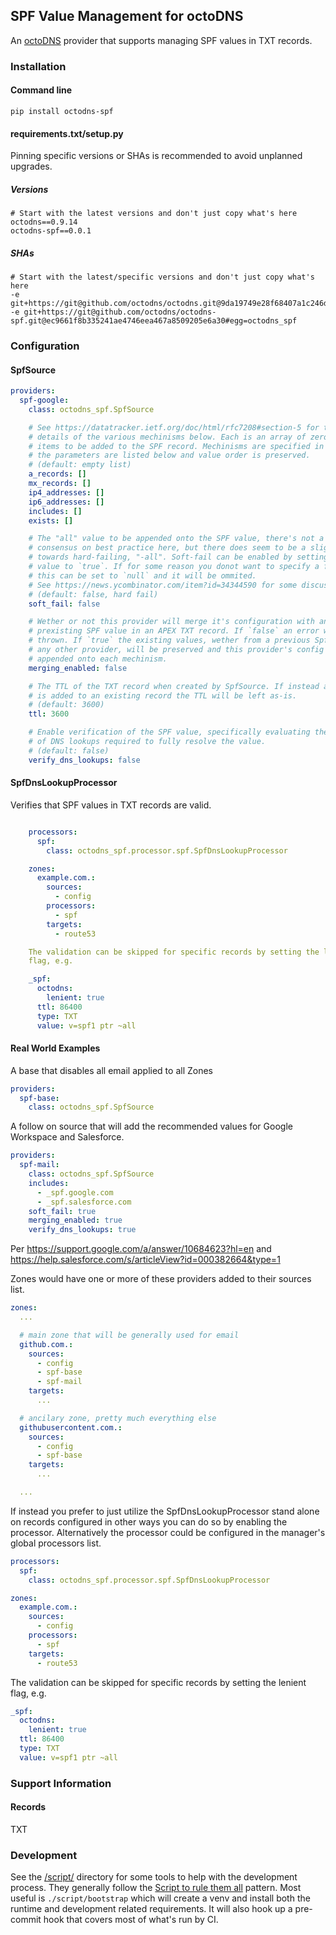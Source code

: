 ## SPF Value Management for octoDNS

An [octoDNS](https://github.com/octodns/octodns/) provider that supports managing SPF values in TXT records.

### Installation

#### Command line

```
pip install octodns-spf
```

#### requirements.txt/setup.py

Pinning specific versions or SHAs is recommended to avoid unplanned upgrades.

##### Versions

```
# Start with the latest versions and don't just copy what's here
octodns==0.9.14
octodns-spf==0.0.1
```

##### SHAs

```
# Start with the latest/specific versions and don't just copy what's here
-e git+https://git@github.com/octodns/octodns.git@9da19749e28f68407a1c246dfdf65663cdc1c422#egg=octodns
-e git+https://git@github.com/octodns/octodns-spf.git@ec9661f8b335241ae4746eea467a8509205e6a30#egg=octodns_spf
```

### Configuration

#### SpfSource

```yaml
providers:
  spf-google:
    class: octodns_spf.SpfSource

    # See https://datatracker.ietf.org/doc/html/rfc7208#section-5 for the
    # details of the various mechinisms below. Each is an array of zero or more
    # items to be added to the SPF record. Mechinisms are specified in the order
    # the parameters are listed below and value order is preserved.
    # (default: empty list)
    a_records: []
    mx_records: []
    ip4_addresses: []
    ip6_addresses: []
    includes: []
    exists: []

    # The "all" value to be appended onto the SPF value, there's not a clear
    # consensus on best practice here, but there does seem to be a slight leaning
    # towards hard-failing, "-all". Soft-fail can be enabled by setting this
    # value to `true`. If for some reason you donot want to specify a fail mode,
    # this can be set to `null` and it will be ommited.
    # See https://news.ycombinator.com/item?id=34344590 for some discussion
    # (default: false, hard fail)
    soft_fail: false

    # Wether or not this provider will merge it's configuration with any
    # prexisting SPF value in an APEX TXT record. If `false` an error will be
    # thrown. If `true` the existing values, wether from a previous SpfSource or
    # any other provider, will be preserved and this provider's config will be
    # appended onto each mechinism.
    merging_enabled: false

    # The TTL of the TXT record when created by SpfSource. If instead a value
    # is added to an existing record the TTL will be left as-is.
    # (default: 3600)
    ttl: 3600

    # Enable verification of the SPF value, specifically evaluating the number
    # of DNS lookups required to fully resolve the value.
    # (default: false)
    verify_dns_lookups: false
```

#### SpfDnsLookupProcessor

Verifies that SPF values in TXT records are valid.

```yaml

    processors:
      spf:
        class: octodns_spf.processor.spf.SpfDnsLookupProcessor

    zones:
      example.com.:
        sources:
          - config
        processors:
          - spf
        targets:
          - route53

    The validation can be skipped for specific records by setting the lenient
    flag, e.g.

    _spf:
      octodns:
        lenient: true
      ttl: 86400
      type: TXT
      value: v=spf1 ptr ~all
```

#### Real World Examples

A base that disables all email applied to all Zones

```yaml
providers:
  spf-base:
    class: octodns_spf.SpfSource
```

A follow on source that will add the recommended values for Google Workspace
and Salesforce.

```yaml
providers:
  spf-mail:
    class: octodns_spf.SpfSource
    includes:
      - _spf.google.com
      - _spf.salesforce.com
    soft_fail: true
    merging_enabled: true
    verify_dns_lookups: true
```

Per https://support.google.com/a/answer/10684623?hl=en and
https://help.salesforce.com/s/articleView?id=000382664&type=1

Zones would have one or more of these providers added to their sources list.

```yaml
zones:
  ...

  # main zone that will be generally used for email
  github.com.:
    sources:
      - config
      - spf-base
      - spf-mail
    targets:
      ...

  # ancilary zone, pretty much everything else
  githubusercontent.com.:
    sources:
      - config
      - spf-base
    targets:
      ...

  ...
```

If instead you prefer to just utilize the SpfDnsLookupProcessor stand alone on
records configured in other ways you can do so by enabling the processor.
Alternatively the processor could be configured in the manager's global
processors list.

```yaml
processors:
  spf:
    class: octodns_spf.processor.spf.SpfDnsLookupProcessor

zones:
  example.com.:
    sources:
      - config
    processors:
      - spf
    targets:
      - route53
```

The validation can be skipped for specific records by setting the lenient
flag, e.g.

```yaml
_spf:
  octodns:
    lenient: true
  ttl: 86400
  type: TXT
  value: v=spf1 ptr ~all
```

### Support Information

#### Records

TXT

### Development

See the [/script/](/script/) directory for some tools to help with the
development process. They generally follow the [Script to rule them
all](https://github.com/github/scripts-to-rule-them-all) pattern. Most useful
is `./script/bootstrap` which will create a venv and install both the runtime
and development related requirements. It will also hook up a pre-commit hook
that covers most of what's run by CI.
